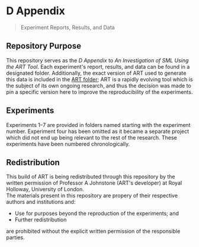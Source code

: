 # D Appendix
> Experiment Reports, Results, and Data

## Repository Purpose

This repository serves as the _D Appendix_ to _An Investigation of SML Using the ART Tool_. Each experiment's report, results, and data can be found in a designated folder. Additionally, the exact version of ART used to generate this data is included in the [ART folder](https://github.com/wessupermare/mres-appendix-d/tree/master/ART); ART is a rapidly evolving tool which is the subject of its own ongoing research, and thus the decision was made to pin a specific version here to improve the reproducibility of the experiments.  

## Experiments
Experiments 1–7 are provided in folders named starting with the experiment number. Experiment four has been omitted as it became a separate project which did not end up being relevant to the rest of the research. These experiments have been numbered chronologically.

## Redistribution
This build of ART is being redistributed through this repository by the written permission of Professor A Johnstone (ART's developer) at Royal Holloway, University of London.  
The materials present in this repository are propery of their respective authors and institutions and:

* Use for purposes beyond the reproduction of the experiments; and 
* Further redistribution

are prohibited without the explicit written permission of the responsible parties.
